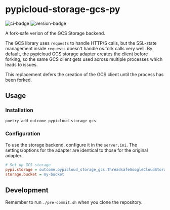 # pypicloud-storage-gcs-py
![ci-badge](https://github.com/outcome-co/pypicloud-storage-gcs-py/workflows/Release/badge.svg) ![version-badge](https://img.shields.io/badge/version-0.2.5-brightgreen)

A fork-safe verion of the GCS Storage backend.

The GCS library uses `requests` to handle HTTP/S calls, but the SSL-state management inside `requests` doesn't handle os.fork calls very well. By default, the pypicloud GCS storage adapter creates the client before forking, so the same GCS client gets used across multiple processes which leads to issues.

This replacement defers the creation of the GCS client until the process has been forked.

## Usage

### Installation

```sh
poetry add outcome-pypicloud-storage-gcs
```

### Configuration

To use the storage backend, configure it in the `server.ini`. The settings/options for the adapter are identical to those for the original adapter.

```ini
# Set up GCS storage
pypi.storage = outcome.pypicloud_storage_gcs.ThreadsafeGoogleCloudStorage
storage.bucket = my-bucket
```

## Development

Remember to run `./pre-commit.sh` when you clone the repository.
